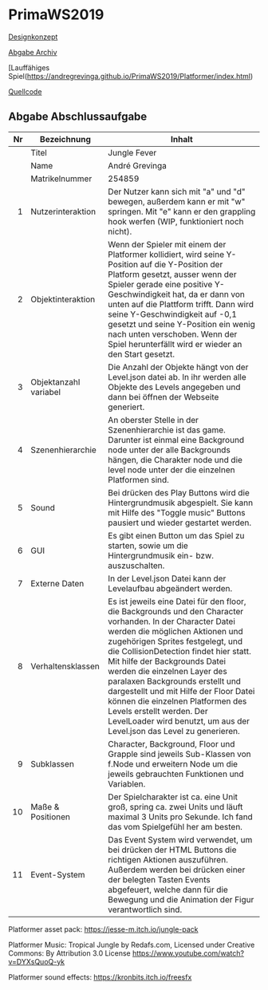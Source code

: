 # PrimaWS2019

[Designkonzept](https://github.com/AndreGrevinga/PrimaWS2019/blob/master/Abgabe/Designkonzept.pdf)

[Abgabe Archiv](https://github.com/AndreGrevinga/PrimaWS2019/blob/master/Abgabe/JungleFever.7z)

[Lauffähiges Spiel(https://andregrevinga.github.io/PrimaWS2019/Platformer/index.html)

[Quellcode](https://github.com/AndreGrevinga/PrimaWS2019/tree/master/Platformer)


## Abgabe Abschlussaufgabe

| Nr | Bezeichnung           | Inhalt                                                                                                                                                                                                                                                                         |
|---:|-----------------------|--------------------------------------------------------------------------------------------------------------------------------------------------------------------------------------------------------------------------------------------------------------------------------|
|    | Titel                 | Jungle Fever
|    | Name                  | André Grevinga
|    | Matrikelnummer        | 254859
|  1 | Nutzerinteraktion     | Der Nutzer kann sich mit "a" und "d" bewegen, außerdem kann er mit "w" springen. Mit "e" kann er den grappling hook werfen (WIP, funktioniert noch nicht).                                                                                                                                                 |
|  2 | Objektinteraktion     | Wenn der Spieler mit einem der Platformer kollidiert, wird seine Y-Position auf die Y-Position der Platform gesetzt, ausser wenn der Spieler gerade eine positive Y-Geschwindigkeit hat, da er dann von unten auf die Plattform trifft. Dann wird seine Y-Geschwindigkeit auf -0,1 gesetzt und seine Y-Position ein wenig nach unten verschoben. Wenn der Spiel herunterfällt wird er wieder an den Start gesetzt.                                                                                                                                                                                  |
|  3 | Objektanzahl variabel | Die Anzahl der Objekte hängt von der Level.json datei ab. In ihr werden alle Objekte des Levels angegeben und dann bei öffnen der Webseite generiert.                                                                                                                                                     |
|  4 | Szenenhierarchie      | An oberster Stelle in der Szenenhierarchie ist das game. Darunter ist einmal eine Background node unter der alle Backgrounds hängen, die Charakter node und die level node unter der die einzelnen Platformen sind.                                                                                                                                               |
|  5 | Sound                 | Bei drücken des Play Buttons wird die Hintergrundmusik abgespielt. Sie kann mit Hilfe des "Toggle music" Buttons pausiert und wieder gestartet werden.                                                            |
|  6 | GUI                   | Es gibt einen Button um das Spiel zu starten, sowie um die Hintergrundmusik ein- bzw. auszuschalten.                                                                                  |
|  7 | Externe Daten         | In der Level.json Datei kann der Levelaufbau abgeändert werden.                                                                                   |
|  8 | Verhaltensklassen     | Es ist jeweils eine Datei für den floor, die Backgrounds und den Character vorhanden. In der Character Datei werden die möglichen Aktionen und zugehörigen Sprites festgelegt, und die CollisionDetection findet hier statt. Mit hilfe der Backgrounds Datei werden die einzelnen Layer des paralaxen Backgrounds erstellt und dargestellt und mit Hilfe der Floor Datei können die einzelnen Platformen des Levels erstellt werden. Der LevelLoader wird benutzt, um aus der Level.json das Level zu generieren.                                                                                               |
|  9 | Subklassen            | Character, Background, Floor und Grapple sind jeweils Sub-Klassen von f.Node und erweitern Node um die jeweils gebrauchten Funktionen und Variablen. |
| 10 | Maße & Positionen     | Der Spielcharakter ist ca. eine Unit groß, spring ca. zwei Units und läuft maximal 3 Units pro Sekunde. Ich fand das vom Spielgefühl her am besten.                                                                |
| 11 | Event-System          | Das Event System wird verwendet, um bei drücken der HTML Buttons die richtigen Aktionen auszuführen. Außerdem werden bei drücken einer der belegten Tasten Events abgefeuert, welche dann für die Bewegung und die Animation der Figur verantwortlich sind.  |



Platformer asset pack: https://jesse-m.itch.io/jungle-pack

Platformer Music: Tropical Jungle by Redafs.com, Licensed under Creative Commons: By Attribution 3.0 License https://www.youtube.com/watch?v=DYXsQuoQ-yk

Platformer sound effects: https://kronbits.itch.io/freesfx

